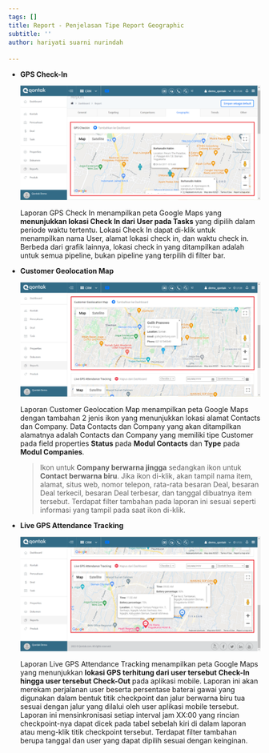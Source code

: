 ```yaml
---
tags: []
title: Report - Penjelasan Tipe Report Geographic
subtitle: ''
author: hariyati suarni nurindah

---
```

* **GPS Check-In**

  ![](/uploads/report-gps.PNG)

  Laporan GPS Check In menampilkan peta Google Maps yang **menunjukkan lokasi Check In dari User pada Tasks** yang dipilih dalam periode waktu tertentu. Lokasi Check In dapat di-klik untuk menampilkan nama User, alamat lokasi check in, dan waktu check in. Berbeda dari grafik lainnya, lokasi check in yang ditampilkan adalah untuk semua pipeline, bukan pipeline yang terpilih di filter bar.
* **Customer Geolocation Map**

  ![](/uploads/report-gps1.PNG)

  Laporan Customer Geolocation Map menampilkan peta Google Maps dengan tambahan 2 jenis ikon yang menunjukkan lokasi alamat Contacts dan Company. Data Contacts dan Company yang akan ditampilkan alamatnya adalah Contacts dan Company yang memiliki tipe Customer pada field properties **Status** pada **Modul Contacts** dan **Type** pada **Modul Companies**.

  > Ikon untuk **Company berwarna jingga** sedangkan ikon untuk **Contact berwarna biru**. Jika ikon di-klik, akan tampil nama item, alamat, situs web, nomor telepon, rata-rata besaran Deal, besaran Deal terkecil, besaran Deal terbesar, dan tanggal dibuatnya item tersebut. Terdapat filter tambahan pada laporan ini sesuai seperti informasi yang tampil pada saat ikon di-klik.
* **Live GPS Attendance Tracking**

  ![](/uploads/report-gps2.PNG)

  Laporan Live GPS Attendance Tracking menampilkan peta Google Maps yang menunjukkan **lokasi GPS terhitung dari user tersebut Check-In hingga user tersebut Check-Out** pada aplikasi mobile. Laporan ini akan merekam perjalanan user beserta persentase baterai gawai yang digunakan dalam bentuk titik checkpoint dan jalur berwarna biru tua sesuai dengan jalur yang dilalui oleh user aplikasi mobile tersebut. Laporan ini mensinkronisasi setiap interval jam XX:00 yang rincian checkpoint-nya dapat dicek pada tabel sebelah kiri di dalam laporan atau meng-klik titik checkpoint tersebut. Terdapat filter tambahan berupa tanggal dan user yang dapat dipilih sesuai dengan keinginan.